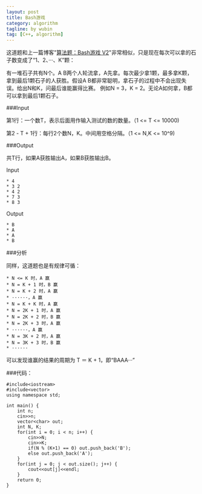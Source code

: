 ```yaml
---
layout: post
title: Bash游戏
category: algorithm
tagline: by wubin
tag: [C++, algorithm]
---
```


这道题和上一篇博客"[算法题：Bash游戏 V2](http://binwu.net/algorithm/2014/10/10/51nod-bash-game-v2/)"非常相似，只是现在每次可以拿的石子数变成了“1、2、···、K”颗：

<!--more-->

有一堆石子共有N个。A B两个人轮流拿，A先拿。每次最少拿1颗，最多拿K颗，拿到最后1颗石子的人获胜。假设A B都非常聪明，拿石子的过程中不会出现失误。给出N和K，问最后谁能赢得比赛。
例如N = 3，K = 2。无论A如何拿，B都可以拿到最后1颗石子。

###Input

第1行：一个数T，表示后面用作输入测试的数的数量。（1 <= T <= 10000)

第2 - T + 1行：每行2个数N，K。中间用空格分隔。（1 <= N,K <= 10^9)


###Output

共T行，如果A获胜输出A，如果B获胜输出B。

Input

    * 4
    * 3 2
    * 4 2
    * 7 3
    * 8 3

Output

    * B
    * A
    * A
    * B

###分析

同样，这道题也是有规律可循：

    * N <= K 时，A 赢
    * N = K + 1 时，B 赢
    * N = K + 2 时，A 赢
    * ······，A 赢
    * N = K + K 时，A 赢
    * N = 2K + 1 时，A 赢
    * N = 2K + 2 时，B 赢
    * N = 2K + 3 时，A 赢
    * ······，A 赢
    * N = 3K + 2 时，A 赢
    * N = 3K + 3 时，B 赢
    * ······

可以发现谁赢的结果的周期为 T ＝ K + 1，即“BAAA···”

###代码：

    #include<iostream>
    #include<vector>
    using namespace std;

    int main() {
        int n;
        cin>>n;
        vector<char> out;
        int N, K;
        for(int i = 0; i < n; i++) {
            cin>>N;
            cin>>K;
            if(N % (K+1) == 0) out.push_back('B');
            else out.push_back('A');
        }
        for(int j = 0; j < out.size(); j++) {
            cout<<out[j]<<endl;
        }
        return 0;
    }
